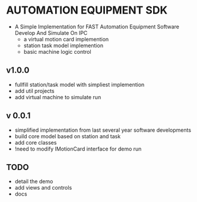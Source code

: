 # AUTOMATION EQUIPMENT SDK
- A Simple Implementation for FAST Automation Equipment Software Develop And Simulate On IPC
  - a virtual motion card implemention
  - station task model implemention
  - basic machine logic control

## v1.0.0
- fullfill station/task model with simpliest implemention
- add util projects
- add virtual machine to simulate run

## v 0.0.1
- simplified implementation from last several year software developments
- build core model based on station and task
- add core classes
- !need to modify IMotionCard interface for demo run


## TODO
- detail the demo
- add views and controls
- docs












